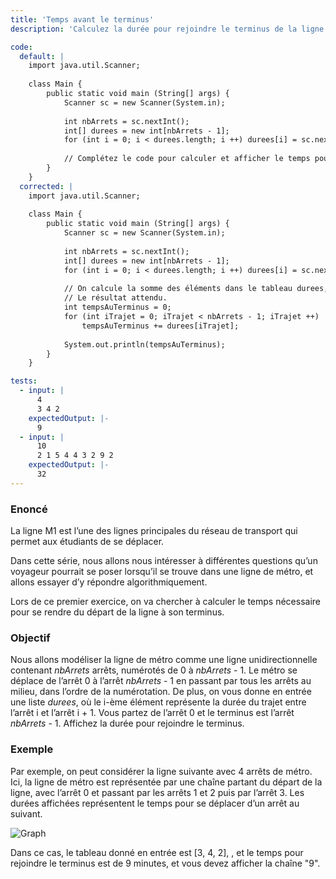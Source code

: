 ```yaml
---
title: 'Temps avant le terminus'
description: 'Calculez la durée pour rejoindre le terminus de la ligne de métro'

code:
  default: |
    import java.util.Scanner;
    
    class Main {
        public static void main (String[] args) {
            Scanner sc = new Scanner(System.in);
            
            int nbArrets = sc.nextInt();
            int[] durees = new int[nbArrets - 1];
            for (int i = 0; i < durees.length; i ++) durees[i] = sc.nextInt();
            
            // Complétez le code pour calculer et afficher le temps pour atteindre le terminus
        }
    }
  corrected: |
    import java.util.Scanner;
    
    class Main {
        public static void main (String[] args) {
            Scanner sc = new Scanner(System.in);
            
            int nbArrets = sc.nextInt();
            int[] durees = new int[nbArrets - 1];
            for (int i = 0; i < durees.length; i ++) durees[i] = sc.nextInt();
            
            // On calcule la somme des éléments dans le tableau durees, qui nous donne
            // Le résultat attendu.
            int tempsAuTerminus = 0;
            for (int iTrajet = 0; iTrajet < nbArrets - 1; iTrajet ++)
                tempsAuTerminus += durees[iTrajet];
            
            System.out.println(tempsAuTerminus);
        }
    }

tests:
  - input: |
      4
      3 4 2
    expectedOutput: |-
      9
  - input: |
      10
      2 1 5 4 4 3 2 9 2
    expectedOutput: |-
      32
---
```


### Enoncé

La ligne M1 est l’une des lignes principales du réseau de transport qui permet aux étudiants de se déplacer.

Dans cette série, nous allons nous intéresser à différentes questions qu’un voyageur pourrait se poser lorsqu’il se trouve dans une ligne de métro, et allons essayer d’y répondre algorithmiquement.

Lors de ce premier exercice, on va chercher à calculer le temps nécessaire pour se rendre du départ de la ligne à son terminus. 

### Objectif

Nous allons modéliser la ligne de métro comme une ligne unidirectionnelle contenant _nbArrets_ arrêts, numérotés de 0 à _nbArrets_ - 1. Le métro se déplace de l’arrêt 0 à l’arrêt _nbArrets_ - 1 en passant par tous les arrêts au milieu, dans l’ordre de la numérotation. De plus, on vous donne en entrée une liste _durees_, où le i-ème élément représente la durée du trajet entre l’arrêt i et l’arrêt i + 1. Vous partez de l’arrêt 0 et le terminus est l’arrêt _nbArrets_ - 1. Affichez la durée pour rejoindre le terminus.

### Exemple

Par exemple, on peut considérer la ligne suivante avec 4 arrêts de métro. Ici, la ligne de métro est représentée par une chaîne partant du départ de la ligne, avec l’arrêt 0 et passant par les arrêts 1 et 2 puis par l’arrêt 3. Les durées affichées représentent le temps pour se déplacer d’un arrêt au suivant.

![Graph](/polympiads/graph-metro-polympiads.png)

Dans ce cas, le tableau donné en entrée est [3, 4, 2], , et le temps pour rejoindre le terminus est de 9 minutes, et vous devez afficher la chaîne "9".